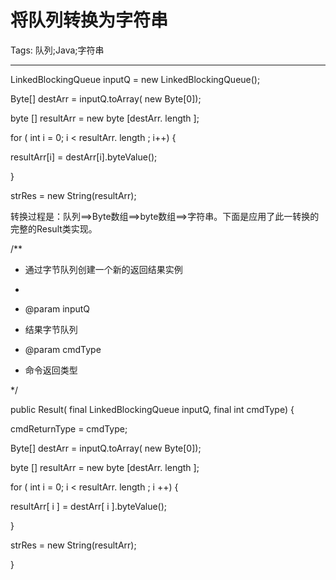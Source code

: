 # 将队列转换为字符串
Tags: 队列;Java;字符串

------

LinkedBlockingQueue<Byte> inputQ = new LinkedBlockingQueue<Byte>(); 


 Byte[] destArr = inputQ.toArray( new Byte[0]); 

 byte [] resultArr = new  byte [destArr. length ]; 

 for ( int i = 0; i < resultArr. length ; i++) { 

  resultArr[i] = destArr[i].byteValue(); 

 } 

 strRes = new String(resultArr); 

 转换过程是：队列==>Byte数组==>byte数组==>字符串。下面是应用了此一转换的完整的Result类实现。 

 
 /** 

 * 通过字节队列创建一个新的返回结果实例 

 * 

 * @param inputQ 

 *   结果字节队列 

 * @param cmdType 

 *   命令返回类型 

 */ 

 public Result( final LinkedBlockingQueue<Byte> inputQ, final  int cmdType) { 

  cmdReturnType = cmdType; 

  Byte[] destArr = inputQ.toArray( new Byte[0]); 

  byte [] resultArr = new  byte [destArr. length ]; 

  for ( int i = 0; i < resultArr. length ; i ++) { 

   resultArr[ i ] = destArr[ i ].byteValue(); 

  } 

  strRes = new String(resultArr); 

 }